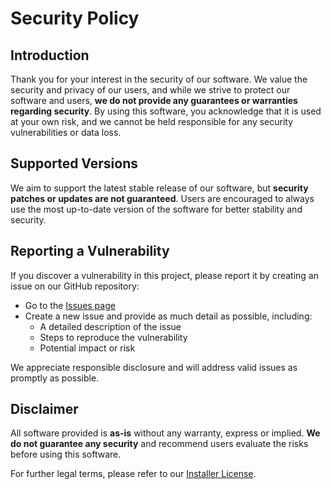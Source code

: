 # Security Policy

## Introduction

Thank you for your interest in the security of our software. We value the security and privacy of our users, and while we strive to protect our software and users, **we do not provide any guarantees or warranties regarding security**. By using this software, you acknowledge that it is used at your own risk, and we cannot be held responsible for any security vulnerabilities or data loss.

## Supported Versions

We aim to support the latest stable release of our software, but **security patches or updates are not guaranteed**. Users are encouraged to always use the most up-to-date version of the software for better stability and security.

## Reporting a Vulnerability

If you discover a vulnerability in this project, please report it by creating an issue on our GitHub repository:

- Go to the [Issues page](https://github.com/OpenBuilds/OpenBuilds-CONTROL/issues)
- Create a new issue and provide as much detail as possible, including:
  - A detailed description of the issue
  - Steps to reproduce the vulnerability
  - Potential impact or risk

We appreciate responsible disclosure and will address valid issues as promptly as possible.

## Disclaimer

All software provided is **as-is** without any warranty, express or implied. **We do not guarantee any security** and recommend users evaluate the risks before using this software.

For further legal terms, please refer to our [Installer License](https://github.com/OpenBuilds/OpenBuilds-CONTROL/blob/master/build/licence.txt).
